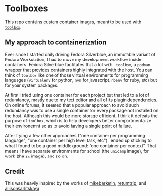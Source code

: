 # Toolboxes

This repo contains custom container images, meant to be used with
[`toolbox`](https://github.com/containers/toolbox).

## My approach to containerization

Ever since I started daily driving Fedora Silverblue, an immutable variant of
Fedora Workstation, I had to move my development workflow inside containers.
Fedora Silverblue facilitates that a lot with ` toolbox`, a `podman` wrapper
that provides containers highly integrated with the host. You can think of
`toolbox` like one of those virtual environments for programming languages
(`virtualenv` for python, `nvm` for javascript, `rbenv` for ruby, etc) but for
your system packages.

At first I tried using one container for each project but that led to a lot of
redundancy, mostly due to my text editor and all of its plugin dependencies. On
online forums, it seemed that a popular approach to avoid such redundancy was
to use a single container for every package not installed on the host. Although
this would be more storage efficient, I think it defeats the purpose of
`toolbox`, which is to help developers better compartmentalize their
environemnt so as to avoid having a single point of failure.

After trying a few other approaches ("one container per programming language",
"one container per high level task, etc") I ended up sticking to what I found
to be a good middle ground: "one container per context". That means I have
separate environments for school (the `unicamp` image), for work (the `ic`
image), and so on.

## Credit

This was heavily inspired by the works of
[mikebarkmin](https://github.com/mikebarkmin/fedora-toolbox),
[returntrip](https://github.com/returntrip/mytoolboxes), and
[allisonkarlitskaya](https://github.com/allisonkarlitskaya/lisbox)
